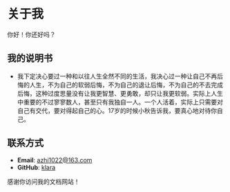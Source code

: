 # 关于我

你好！你还好吗？

## 我的说明书

- 我下定决心要过一种和以往人生全然不同的生活，我决心过一种让自己不再后悔的人生，不为自己的软弱后悔，不为自己的退让后悔，不为自己的不去完成后悔，这种过度思量没有让我更智慧、更勇敢，却只让我更软弱。实际上人生中重要的不过寥寥数人，甚至只有我独自一人。一个人活着，实际上只需要对自己有交代，要对得起自己的心。17岁的时候小秋告诉我，要真心地对待你自己。

## 联系方式

- **Email**: azhi1022@163.com
- **GitHub**: [klara](https://github.com/lijinbu21)

感谢你访问我的文档网站！

